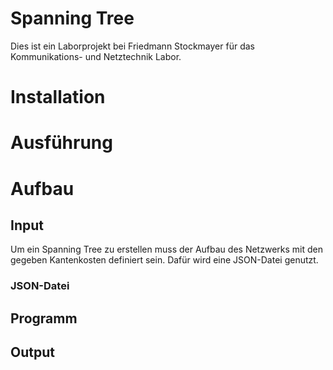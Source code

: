# Spanning Tree
Dies ist ein Laborprojekt bei Friedmann Stockmayer für das Kommunikations- und Netztechnik Labor.

# Installation

# Ausführung

# Aufbau
## Input
Um ein Spanning Tree zu erstellen muss der Aufbau des Netzwerks mit den gegeben Kantenkosten definiert sein. Dafür wird eine JSON-Datei genutzt.
### JSON-Datei


## Programm

## Output